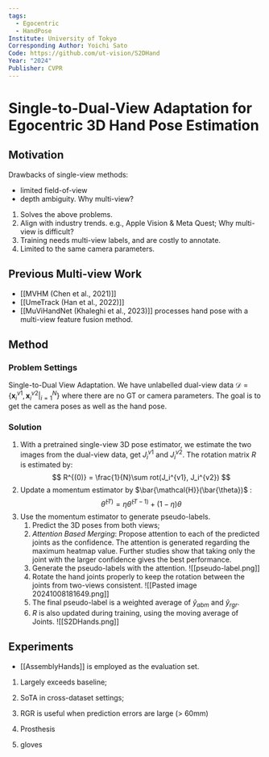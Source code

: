 ```yaml
---
tags:
  - Egocentric
  - HandPose
Institute: University of Tokyo
Corresponding Author: Yoichi Sato
Code: https://github.com/ut-vision/S2DHand
Year: "2024"
Publisher: CVPR
---
```

# Single-to-Dual-View Adaptation for Egocentric 3D Hand Pose Estimation
## Motivation
Drawbacks of single-view methods:
* limited field-of-view
* depth ambiguity.
Why multi-view?
1. Solves the above problems.
2. Align with industry trends. e.g., Apple Vision & Meta Quest;
Why multi-view is difficult?
1. Training needs multi-view labels, and are costly to annotate.
2. Limited to the same camera parameters.

## Previous Multi-view Work
* [[MVHM (Chen et al., 2021)]]
* [[UmeTrack (Han et al., 2022)]]
* [[MuViHandNet (Khaleghi et al., 2023)]]
processes hand pose with a multi-view feature fusion method.

## Method
### Problem Settings
Single-to-Dual View Adaptation.
We have unlabelled dual-view data $\mathcal{D}=\{\mathbf{x}_i^{v1}, \mathbf{x}_i^{v2}|_{i=1}^N\}$ where there are no GT or camera parameters. The goal is to get the camera poses as well as the hand pose.
### Solution
1. With a pretrained single-view 3D pose estimator, we estimate the two images from the dual-view data, get $J_i^{v1}$ and $J_i^{v2}$. The rotation matrix $R$ is estimated by:
	$$
		R^{(0)} = \frac{1}{N}\sum rot(J_i^{v1}, J_i^{v2})
	$$
2. Update a momentum estimator by $\bar{\mathcal{H}}(\bar{\theta})$ : $$\bar{\theta}^{(T)} = \eta\bar{\theta}^{(T-1)}+(1-\eta)\theta$$
3. Use the momentum estimator to generate pseudo-labels.
	1. Predict the 3D poses from both views;
	2. *Attention Based Merging*: Propose attention to each of the predicted joints as the confidence. The attention is generated regarding the maximum heatmap value. Further studies show that taking only the joint with the larger confidence gives the best performance.
	3. Generate the pseudo-labels with the attention.
		![[pseudo-label.png]]
	4. Rotate the hand joints properly to keep the rotation between the joints from two-views consistent.
		![[Pasted image 20241008181649.png]]
	5.  The final pseudo-label is a weighted average of $\hat{y}_{abm}$ and $\hat{y}_{rgr}$.
	6. $R$ is also updated during training, using the moving average of Joints.
![[S2DHands.png]]

## Experiments
* [[AssemblyHands]] is employed as the evaluation set.
1. Largely exceeds baseline;
2. SoTA in cross-dataset settings;
3. RGR is useful when prediction errors are large (> 60mm)

3. Prosthesis
4. gloves